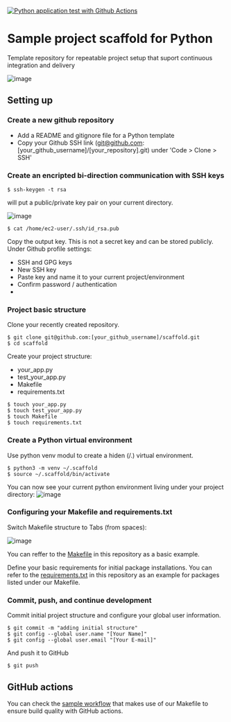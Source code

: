 [![Python application test with Github Actions](https://github.com/erich-hs/scaffold/actions/workflows/main.yml/badge.svg)](https://github.com/erich-hs/scaffold/actions/workflows/main.yml)

# Sample project scaffold for Python
Template repository for repeatable project setup that suport continuous integration and delivery

![image](https://user-images.githubusercontent.com/77303576/193753136-8cd5f66e-7b9b-455a-95f4-eb48508ff639.png)

## Setting up

### Create a new github repository
* Add a README and gitignore file for a Python template
* Copy your Github SSH link (git@github.com:[your_github_username]/[your_repository].git) under 'Code > Clone > SSH'

### Create an encripted bi-direction communication with SSH keys
```
$ ssh-keygen -t rsa
```
will put a public/private key pair on your current directory.

![image](https://user-images.githubusercontent.com/77303576/193754120-1003ec65-8fbe-49a4-a771-76f56b3b0a68.png)
```
$ cat /home/ec2-user/.ssh/id_rsa.pub
```
Copy the output key. This is not a secret key and can be stored publicly.
Under Github profile settings:
* SSH and GPG keys
* New SSH key
* Paste key and name it to your current project/environment
* Confirm password / authentication
* 

### Project basic structure
Clone your recently created repository.
```
$ git clone git@github.com:[your_github_username]/scaffold.git
$ cd scaffold
```
Create your project structure:
* your_app.py
* test_your_app.py
* Makefile
* requirements.txt
```
$ touch your_app.py
$ touch test_your_app.py
$ touch Makefile
$ touch requirements.txt
```

### Create a Python virtual environment
Use python venv modul to create a hiden (/.) virtual environment.
```
$ python3 -m venv ~/.scaffold
$ source ~/.scaffold/bin/activate
```
You can now see your current python environment living under your project directory:
![image](https://user-images.githubusercontent.com/77303576/193755675-6f07ec47-23e9-4c9b-ae28-bb0002e65cc6.png)

### Configuring your Makefile and requirements.txt
Switch Makefile structure to Tabs (from spaces):

![image](https://user-images.githubusercontent.com/77303576/193756433-f1907785-1bdc-4a6a-bfe3-797951806532.png)

You can reffer to the [Makefile](https://github.com/erich-hs/scaffold/blob/main/Makefile) in this repository as a basic example.

Define your basic requirements for initial package installations. You can refer to the [requirements.txt](https://github.com/erich-hs/scaffold/blob/main/requirements.txt) in this repository as an example for packages listed under our Makefile.

### Commit, push, and continue development
Commit initial project structure and configure your global user information.
```
$ git commit -m "adding initial structure"
$ git config --global user.name "[Your Name]"
$ git config --global user.email "[Your E-mail]"
```
And push it to GitHub
```
$ git push
```
## GitHub actions
You can check the [sample workflow](https://github.com/erich-hs/scaffold/blob/main/.github/workflows/main.yml) that makes use of our Makefile to ensure build quality with GitHub actions.